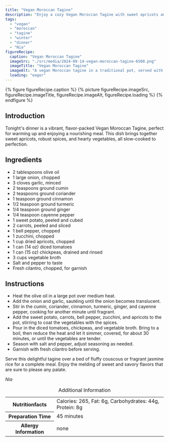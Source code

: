 ```yaml
---
title: "Vegan Moroccan Tagine"
description: "Enjoy a cozy Vegan Moroccan Tagine with sweet apricots and spices, perfect for a hearty winter dinner."
tags:
  - "vegan"
  - "moroccan"
  - "tagine"
  - "winter"
  - "dinner"
  - "Nia"
figureRecipe: 
  caption: "Vegan Moroccan Tagine"
  imageSrc: "./src/media/2024-09-14-vegan-moroccan-tagine-6500.png"
  imageTitle: "Vegan Moroccan Tagine"
  imageAlt: "A vegan Moroccan tagine in a traditional pot, served with fluffy couscous on a clean table, warmly lit to enhance the vibrant colors."
  loading: "eager"
---
```


{% figure figureRecipe.caption %}
{% picture figureRecipe.imageSrc, figureRecipe.imageTitle, figureRecipe.imageAlt, figureRecipe.loading %}
{% endfigure %}

## Introduction

Tonight's dinner is a vibrant, flavor-packed Vegan Moroccan Tagine, perfect for warming up and enjoying a nourishing meal. This dish brings together sweet apricots, robust spices, and hearty vegetables, all slow-cooked to perfection.

## Ingredients

- 2 tablespoons olive oil
- 1 large onion, chopped
- 3 cloves garlic, minced
- 2 teaspoons ground cumin
- 2 teaspoons ground coriander
- 1 teaspoon ground cinnamon
- 1/2 teaspoon ground turmeric
- 1/4 teaspoon ground ginger
- 1/4 teaspoon cayenne pepper
- 1 sweet potato, peeled and cubed
- 2 carrots, peeled and sliced
- 1 bell pepper, chopped
- 1 zucchini, chopped
- 1 cup dried apricots, chopped
- 1 can (14 oz) diced tomatoes
- 1 can (15 oz) chickpeas, drained and rinsed
- 3 cups vegetable broth
- Salt and pepper to taste
- Fresh cilantro, chopped, for garnish

## Instructions

- Heat the olive oil in a large pot over medium heat.
- Add the onion and garlic, sautéing until the onion becomes translucent.
- Stir in the cumin, coriander, cinnamon, turmeric, ginger, and cayenne pepper, cooking for another minute until fragrant.
- Add the sweet potato, carrots, bell pepper, zucchini, and apricots to the pot, stirring to coat the vegetables with the spices.
- Pour in the diced tomatoes, chickpeas, and vegetable broth. Bring to a boil, then reduce the heat and let it simmer, covered, for about 30 minutes, or until the vegetables are tender.
- Season with salt and pepper, adjust seasoning as needed.
- Garnish with fresh cilantro before serving.

Serve this delightful tagine over a bed of fluffy couscous or fragrant jasmine rice for a complete meal. Enjoy the melding of sweet and savory flavors that are sure to please any palate.

*Nia*

<table><caption class='sr-only'>Additional Information</caption><tr><th>Nutritionfacts</th><td>Calories: 265, Fat: 6g, Carbohydrates: 44g, Protein: 8g&nbsp;</td></tr><tr><th>Preparation Time</th><td>45 minutes&nbsp;</td></tr><tr><th>Allergy Information</th><td>none&nbsp;</td></tr></table>


